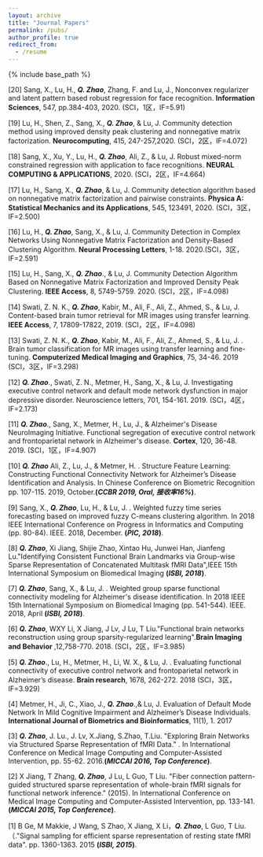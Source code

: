 ```yaml
---
layout: archive
title: "Journal Papers"
permalink: /pubs/
author_profile: true
redirect_from:
  - /resume
---
```


{% include base_path %}

[20] Sang, X., Lu, H., <i><b>Q. Zhao</b></i>, Zhang, F. and Lu, J., Nonconvex regularizer and latent pattern based robust regression for face recognition. <b>Information Sciences</b>, 547, pp.384-403, 2020. (SCI，1区，IF=5.91)

[19] Lu, H., Shen, Z., Sang, X., <i><b>Q. Zhao</b></i>, & Lu, J.  Community detection method using improved density peak clustering and nonnegative matrix factorization. <b>Neurocomputing</b>, 415, 247-257,2020. (SCI，2区，IF=4.072)

[18] Sang, X., Xu, Y., Lu, H., <i><b>Q. Zhao</b></i>, Ali, Z., & Lu, J.  Robust mixed-norm constrained regression with application to face recognitions. <b>NEURAL COMPUTING & APPLICATIONS</b>, 2020. (SCI，2区，IF=4.664)

[17] Lu, H., Sang, X., <i><b>Q. Zhao</b></i>, & Lu, J. Community detection algorithm based on nonnegative matrix factorization and pairwise constraints. <b>Physica A: Statistical Mechanics and its Applications</b>, 545, 123491, 2020. (SCI，3区，IF=2.500)

[16] Lu, H., <i><b>Q. Zhao</b></i>, Sang, X., & Lu, J.  Community Detection in Complex Networks Using Nonnegative Matrix Factorization and Density-Based Clustering Algorithm. <b>Neural Processing Letters</b>, 1-18. 2020.(SCI，3区，IF=2.591)

[15] Lu, H., Sang, X., <i><b>Q. Zhao</b></i>., & Lu, J.  Community Detection Algorithm Based on Nonnegative Matrix Factorization and Improved Density Peak Clustering. <b>IEEE Access</b>, 8, 5749-5759. 2020. (SCI，2区，IF=4.098)

[14] Swati, Z. N. K., <i><b>Q. Zhao</b></i>, Kabir, M., Ali, F., Ali, Z., Ahmed, S., & Lu, J.  Content-based brain tumor retrieval for MR images using transfer learning. <b>IEEE Access</b>, 7, 17809-17822, 2019. (SCI，2区，IF=4.098)

[13] Swati, Z. N. K., <i><b>Q. Zhao</b></i>, Kabir, M., Ali, F., Ali, Z., Ahmed, S., & Lu, J. . Brain tumor classification for MR images using transfer learning and fine-tuning. <b>Computerized Medical Imaging and Graphics</b>, 75, 34-46. 2019 (SCI，3区，IF=3.298)

[12] <i><b>Q. Zhao</b></i>., Swati, Z. N., Metmer, H., Sang, X., & Lu, J.  Investigating executive control network and default mode network dysfunction in major depressive disorder. Neuroscience letters, 701, 154-161. 2019. (SCI，4区，IF=2.173)

[11] <i><b>Q. Zhao</b></i>., Sang, X., Metmer, H., Lu, J., & Alzheimer's Disease NeuroImaging Initiative.  Functional segregation of executive control network and frontoparietal network in Alzheimer's disease. <b>Cortex</b>, 120, 36-48. 2019. (SCI，1区，IF=4.907)

[10] <i><b>Q. Zhao</b></i> Ali, Z., Lu, J., & Metmer, H. . Structure Feature Learning: Constructing Functional Connectivity Network for Alzheimer’s Disease Identification and Analysis. In Chinese Conference on Biometric Recognition pp. 107-115. 2019, October.<b>(<i>CCBR 2019, Oral, 接收率16%</i>)</b>.

[9] Sang, X., <i><b>Q. Zhao</b></i>, Lu, H., & Lu, J. . Weighted fuzzy time series forecasting based on improved fuzzy C-means clustering algorithm. In 2018 IEEE International Conference on Progress in Informatics and Computing (pp. 80-84). IEEE. 2018, December. <b>(<i>PIC, 2018</i>)</b>.

[8] <i><b>Q. Zhao</b></i>, Xi Jiang, Shijie Zhao, Xintao Hu, Junwei Han, Jianfeng Lu."Identifying Consistent Functional Brain Landmarks via Group-wise Sparse Representation of Concatenated Multitask fMRI Data",IEEE 15th International Symposium on Biomedical Imaging <b>(<i>ISBI, 2018</i>)</b>. 

[7] <i><b>Q. Zhao</b></i>, Sang, X., & Lu, J. . Weighted group sparse functional connectivity modeling for Alzheimer's disease identification. In 2018 IEEE 15th International Symposium on Biomedical Imaging  (pp. 541-544). IEEE. 2018, April <b>(<i>ISBI, 2018</i>)</b>. 

[6] <i><b>Q. Zhao</b></i>, WXY Li, X Jiang, J Lv, J Lu, T Liu."Functional brain networks reconstruction using group sparsity-regularized learning".<b>Brain Imaging and Behavior</b> ,12,758-770. 2018. (SCI，2区，IF=3.985)

[5] <i><b>Q. Zhao</b></i>., Lu, H., Metmer, H., Li, W. X., & Lu, J. . Evaluating functional connectivity of executive control network and frontoparietal network in Alzheimer’s disease. <b>Brain research</b>, 1678, 262-272. 2018  (SCI，3区，IF=3.929)

[4] Metmer, H., Ji, C., Xiao, J., <i><b>Q. Zhao</b></i>.,& Lu, J. Evaluation of Default Mode Network In Mild Cognitive Impairment and Alzheimer’s Disease Individuals. <b>International Journal of Biometrics and Bioinformatics</b>, 11(1), 1. 2017 

[3] <i><b>Q. Zhao</b></i>, J. Lu., J. Lv, X.Jiang, S.Zhao, T.Liu. "Exploring Brain Networks via Structured Sparse Representation of fMRI Data." . In International Conference on Medical Image Computing and Computer-Assisted Intervention, pp. 55-62. 2016.<b>(<i>MICCAI 2016, Top Conference</i>)</b>.

[2] X Jiang, T Zhang, <i><b>Q. Zhao</b></i>, J Lu, L Guo, T Liu. "Fiber connection pattern-guided structured sparse representation of whole-brain fMRI signals for functional network inference." (2015). In International Conference on Medical Image Computing and Computer-Assisted Intervention, pp. 133-141.<b>(<i>MICCAI 2015, Top Conference</i>)</b>.

[1] B Ge, M Makkie, J Wang, S Zhao, X Jiang, X Li，<i><b>Q. Zhao</b></i>, L Guo, T Liu.（."Signal sampling for efficient sparse representation of resting state fMRI data". pp. 1360-1363. 2015 <b>(<i>ISBI, 2015</i>)</b>.

